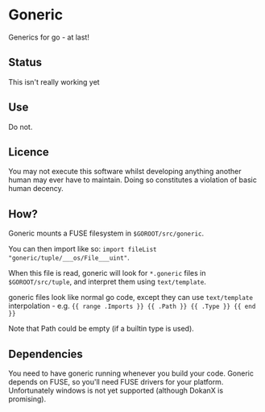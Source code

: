 # Goneric

Generics for go - at last!

## Status

This isn't really working yet

## Use

Do not.

## Licence

You may not execute this software whilst developing anything another human may ever have to maintain.
Doing so constitutes a violation of basic human decency.

## How?

Goneric mounts a FUSE filesystem in `$GOROOT/src/goneric`.

You can then import like so: `import fileList "goneric/tuple/___os/File___uint"`.

When this file is read, goneric will look for `*.goneric` files in
`$GOROOT/src/tuple`, and interpret them using `text/template`.

goneric files look like normal go code, except they can use
`text/template` interpolation - e.g.
`{{ range .Imports }} {{ .Path }} {{ .Type }} {{ end }}`

Note that Path could be empty (if a builtin type is used).

## Dependencies

You need to have goneric running whenever you build your code.
Goneric depends on FUSE, so you'll need FUSE drivers for your platform.
Unfortunately windows is not yet supported (although DokanX is promising).

